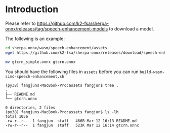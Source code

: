 # Introduction


Please refer to
https://github.com/k2-fsa/sherpa-onnx/releases/tag/speech-enhancement-models
to download a model.

The following is an example:

```bash
cd sherpa-onnx/wasm/speech-enhancement/assets
wget https://github.com/k2-fsa/sherpa-onnx/releases/download/speech-enhancement-models/gtcrn_simple.onnx

mv gtcrn_simple.onnx gtcrn.onnx
```

You should have the following files in `assets` before you can run
`build-wasm-simd-speech-enhancement.sh`

```
(py38) fangjuns-MacBook-Pro:assets fangjun$ tree .
.
├── README.md
└── gtcrn.onnx

0 directories, 2 files
(py38) fangjuns-MacBook-Pro:assets fangjun$ ls -lh
total 1056
-rw-r--r--  1 fangjun  staff   466B Mar 12 16:13 README.md
-rw-r--r--  1 fangjun  staff   523K Mar 12 16:14 gtcrn.onnx
```
